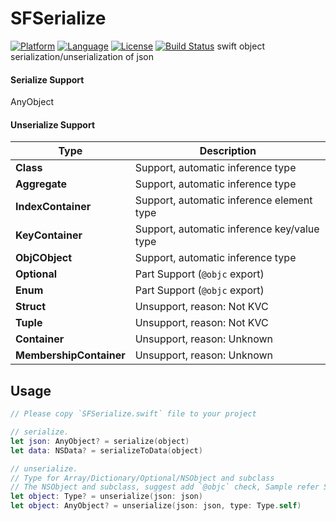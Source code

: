# SFSerialize 
[![Platform](http://img.shields.io/badge/platform-ios-blue.svg?style=flat
)](https://developer.apple.com/iphone/index.action)
[![Language](http://img.shields.io/badge/language-swift-brightgreen.svg?style=flat
)](https://developer.apple.com/swift)
[![License](http://img.shields.io/badge/license-MIT-lightgrey.svg?style=flat
)](http://mit-license.org)
[![Build Status](https://travis-ci.org/sagesse-cn/swift-serialize.svg?branch=master)](https://travis-ci.org/sagesse-cn/swift-serialize)
swift object serialization/unserialization of json 

#### Serialize Support
AnyObject

#### Unserialize Support
Type | Description
---- | ---------
**Class**|Support, automatic inference type
**Aggregate**|Support, automatic inference type
**IndexContainer**|Support, automatic inference element type
**KeyContainer**|Support, automatic inference key/value type
**ObjCObject**|Support, automatic inference type
**Optional**|Part Support (`@objc` export)
**Enum**|Part Support (`@objc` export)
**Struct**|Unsupport, reason: Not KVC
**Tuple**|Unsupport, reason: Not KVC
**Container**|Unsupport, reason: Unknown
**MembershipContainer**|Unsupport, reason: Unknown

## Usage
```swift
// Please copy `SFSerialize.swift` file to your project

// serialize.
let json: AnyObject? = serialize(object)
let data: NSData? = serializeToData(object)

// unserialize.
// Type for Array/Dictionary/Optional/NSObject and subclass
// The NSObject and subclass, suggest add `@objc` check, Sample refer SFSerializeTests
let object: Type? = unserialize(json: json)
let object: AnyObject? = unserialize(json: json, type: Type.self)
```
